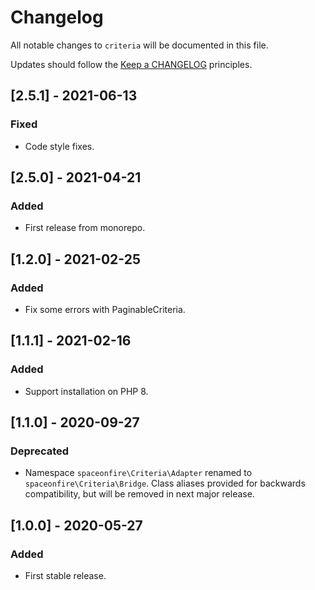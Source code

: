 # Changelog

All notable changes to `criteria` will be documented in this file.

Updates should follow the [Keep a CHANGELOG](http://keepachangelog.com/) principles.

## [2.5.1] - 2021-06-13

### Fixed

-   Code style fixes.

## [2.5.0] - 2021-04-21

### Added

-   First release from monorepo.

## [1.2.0] - 2021-02-25

### Added

-   Fix some errors with PaginableCriteria.

## [1.1.1] - 2021-02-16

### Added

-   Support installation on PHP 8.

## [1.1.0] - 2020-09-27

### Deprecated

-   Namespace `spaceonfire\Criteria\Adapter` renamed to `spaceonfire\Criteria\Bridge`. Class aliases provided for
    backwards compatibility, but will be removed in next major release.

## [1.0.0] - 2020-05-27

### Added

-   First stable release.
